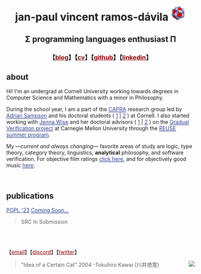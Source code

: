 # <p align="center"> jan-paul vincent ramos-dávila ![alt text](./Data/icosi.png) </p>
## <p align="center">Σ programming languages enthusiast Π </p>
### <p align="center">【<a href="https://blog.jpramos.me" style="color: #8B0000;">blog</a>】【<a href="https://jpramos.me/Data/cv.pdf" style="color: #8B0000;">cv</a>】【<a href="https://github.com/jpVinnie" style="color: #8B0000;">github</a>】【<a href="https://www.linkedin.com/in/jpv-ramos/" style="color: #8B0000;">linkedin</a>】</p>

## about 

Hi! I'm an undergrad at Cornell University working towards degrees in Computer Science and Mathematics with a minor in Philosophy.

During the school year, I am a part of the <a href="https://capra.cs.cornell.edu/" style="color: #364491; border-bottom:1px dotted">CAPRA</a> research group led by <a href="https://www.cs.cornell.edu/~asampson/" style="color: #364491; border-bottom:1px dotted">Adrian Sampson</a> and his doctoral students ( <a href="https://rachitnigam.com/" style="color: #364491; border-bottom:1px dotted">1</a> \| <a href="https://griffinberlste.in/" style="color: #364491; border-bottom:1px dotted">2</a> ) at Cornell. I also started working with <a href="https://www.cs.cmu.edu/~jlwise/" style="color: #364491; border-bottom:1px dotted">Jenna Wise</a> and her doctoral advisors ( <a href="https://www.cs.cmu.edu/~aldrich/" style="color: #364491; border-bottom:1px dotted">1</a> \| <a href="https://www.cs.cmu.edu/~jssunshi/" style="color: #364491; border-bottom:1px dotted">2</a> ) on the <a href="https://2020.splashcon.org/details/splash-2020-oopsla/104/Gradual-Verification-of-Recursive-Heap-Data-Structures" style="color: #364491; border-bottom:1px dotted">Gradual Verification project</a> at Carnegie Mellon University through the <a href="https://www.cmu.edu/scs/isr/reuse/" style="color: #364491; border-bottom:1px dotted">REUSE summer program</a>. 

My —*current and always changing*— favorite areas of study are logic, type theory, category theory, linguistics, **analytical** philosophy, and software verification. For objective film ratings <a href="https://letterboxd.com/Vinnely/" style="color: #364491; border-bottom:1px dotted">click here</a>, and for objectively good music <a href="https://bandcamp.com/jpvinnely" style="color: #364491; border-bottom:1px dotted">here</a>.

<br>

## publications


<a href="" style="color: #364491">POPL '23</a> <a href="" style="color: #364491; border-bottom:1px dotted">Coming Soon...</a>
> SRC In Submission

<br>

<br>


【<a href="mailto:jvr34@cornell.edu" style="color: #8B0000;">email</a>】【<a href="https://discord.com/users/294518633541926912" style="color: #8B0000;">discord</a>】【<a href="https://twitter.com/JanPaulV" style="color: #8B0000;">twitter</a>】</p>

> "Idea of a Certain Cat" 2004 -Tokuhiro Kawai (川井徳寛) <img height=100px src="https://raw.githubusercontent.com/jpVinnie/jpvinnie.github.io/master/Data/Tokuhiro%20Kawai2.jpg" align="right">
